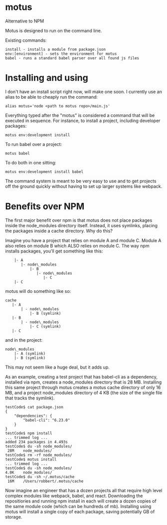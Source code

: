 # motus
Alternative to NPM

Motus is designed to run on the command line.

Existing commands:

```
install - installs a module from package.json
env:[environment] - sets the environment for motus
babel - runs a standard babel parser over all found js files
```

# Installing and using

I don't have an install script right now, will make one soon. I currently use an alias to be able to cheaply run the command:

    alias motus='node <path to motus repo>/main.js'

Everything typed after the "motus" is considered a command that will be executed in sequence. For instance, to install a project, including developer packages:

    motus env:development install

To run babel over a project:

    motus babel

To do both in one sitting:

    motus env:development install babel

The command system is meant to be very easy to use and to get projects off the ground quickly without having to set up larger systems like webpack.

# Benefits over NPM

The first major benefit over npm is that motus does not place packages inside the node\_modules directory itself. Instead, it uses symlinks, placing the packages inside a cache directory. Why do this?

Imagine you have a project that relies on module A and module C. Module A also relies on module B which ALSO relies on module C. The way npm installs packages, you'll get something like this:

```node\_modules
    |- A
       |- node\_modules
           |- B
              |- node\_modules
                 |- C
    |- C
```	
motus will do something like so:
```
cache
   |- A
       | - node\_modules
           |- B (symlink)
   |- B
       | - node\_modules
           |- C (symlink)
   |- C
```
and in the project:
```
node\_modules
    |- A (symlink)
    |- B (symlink)
```	
This may not seem like a huge deal, but it adds up.

As an example, creating a test project that has babel-cli as a dependency, installed via npm, creates a node\_modules directory that is 28 MB. Installing this same project through motus creates a motus cache directory of only 16 MB, and a project node\_modules directory of 4 KB (the size of the single file that tracks the symlink).

```
testCode$ cat package.json
{
    "dependencies": {
        "babel-cli": "6.23.0"
    }
}
testCode$ npm install
... trimmed log ...
added 234 packages in 4.493s
testCode$ du -sh node_modules/
 28M	node_modules/
testCode$ rm -rf node_modules/
testCode$ motus install
... trimmed log ...
testCode$ du -sh node_modules/
4.0K	node_modules/
testCode$ du -sh ~/.motus/cache
 16M	/Users/robbert/.motus/cache
```

Now imagine an engineer that has a dozen projects all that require high level complex modules like webpack, babel, and react. Downloading the repositiories and running npm install in each will create a dozen copies of the same module code (which can be hundreds of mb). Installing using motus will install a single copy of each package, saving potentially GB of storage.